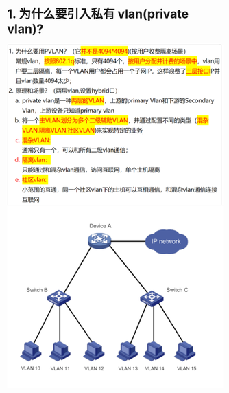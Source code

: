 # 1. 为什么要引入私有 vlan(private vlan)?

![alt text](image-1.png)
![alt text](images/面试题---私有VLAN/image.png)
